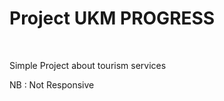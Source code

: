 <h1>Project UKM PROGRESS</h1>
<br>
<p>Simple Project about tourism services</p>


<p>NB : Not Responsive </p>

